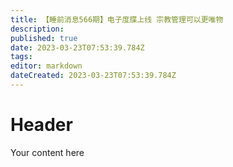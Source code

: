 ```yaml
---
title: 【睡前消息566期】电子度牒上线 宗教管理可以更唯物
description: 
published: true
date: 2023-03-23T07:53:39.784Z
tags: 
editor: markdown
dateCreated: 2023-03-23T07:53:39.784Z
---
```


# Header
Your content here